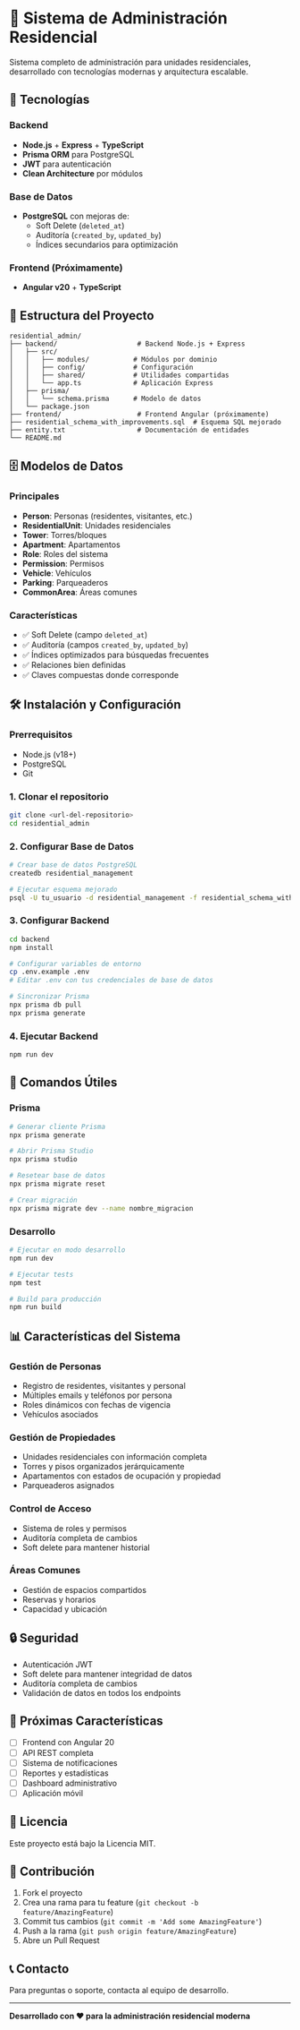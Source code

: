 # 🏢 Sistema de Administración Residencial

Sistema completo de administración para unidades residenciales, desarrollado con tecnologías modernas y arquitectura escalable.

## 🚀 Tecnologías

### Backend
- **Node.js** + **Express** + **TypeScript**
- **Prisma ORM** para PostgreSQL
- **JWT** para autenticación
- **Clean Architecture** por módulos

### Base de Datos
- **PostgreSQL** con mejoras de:
  - Soft Delete (`deleted_at`)
  - Auditoría (`created_by`, `updated_by`)
  - Índices secundarios para optimización

### Frontend (Próximamente)
- **Angular v20** + **TypeScript**

## 📁 Estructura del Proyecto

```
residential_admin/
├── backend/                    # Backend Node.js + Express
│   ├── src/
│   │   ├── modules/           # Módulos por dominio
│   │   ├── config/            # Configuración
│   │   ├── shared/            # Utilidades compartidas
│   │   └── app.ts             # Aplicación Express
│   ├── prisma/
│   │   └── schema.prisma      # Modelo de datos
│   └── package.json
├── frontend/                   # Frontend Angular (próximamente)
├── residential_schema_with_improvements.sql  # Esquema SQL mejorado
├── entity.txt                  # Documentación de entidades
└── README.md
```

## 🗄️ Modelos de Datos

### Principales
- **Person**: Personas (residentes, visitantes, etc.)
- **ResidentialUnit**: Unidades residenciales
- **Tower**: Torres/bloques
- **Apartment**: Apartamentos
- **Role**: Roles del sistema
- **Permission**: Permisos
- **Vehicle**: Vehículos
- **Parking**: Parqueaderos
- **CommonArea**: Áreas comunes

### Características
- ✅ Soft Delete (campo `deleted_at`)
- ✅ Auditoría (campos `created_by`, `updated_by`)
- ✅ Índices optimizados para búsquedas frecuentes
- ✅ Relaciones bien definidas
- ✅ Claves compuestas donde corresponde

## 🛠️ Instalación y Configuración

### Prerrequisitos
- Node.js (v18+)
- PostgreSQL
- Git

### 1. Clonar el repositorio
```bash
git clone <url-del-repositorio>
cd residential_admin
```

### 2. Configurar Base de Datos
```bash
# Crear base de datos PostgreSQL
createdb residential_management

# Ejecutar esquema mejorado
psql -U tu_usuario -d residential_management -f residential_schema_with_improvements.sql
```

### 3. Configurar Backend
```bash
cd backend
npm install

# Configurar variables de entorno
cp .env.example .env
# Editar .env con tus credenciales de base de datos

# Sincronizar Prisma
npx prisma db pull
npx prisma generate
```

### 4. Ejecutar Backend
```bash
npm run dev
```

## 🔧 Comandos Útiles

### Prisma
```bash
# Generar cliente Prisma
npx prisma generate

# Abrir Prisma Studio
npx prisma studio

# Resetear base de datos
npx prisma migrate reset

# Crear migración
npx prisma migrate dev --name nombre_migracion
```

### Desarrollo
```bash
# Ejecutar en modo desarrollo
npm run dev

# Ejecutar tests
npm test

# Build para producción
npm run build
```

## 📊 Características del Sistema

### Gestión de Personas
- Registro de residentes, visitantes y personal
- Múltiples emails y teléfonos por persona
- Roles dinámicos con fechas de vigencia
- Vehículos asociados

### Gestión de Propiedades
- Unidades residenciales con información completa
- Torres y pisos organizados jerárquicamente
- Apartamentos con estados de ocupación y propiedad
- Parqueaderos asignados

### Control de Acceso
- Sistema de roles y permisos
- Auditoría completa de cambios
- Soft delete para mantener historial

### Áreas Comunes
- Gestión de espacios compartidos
- Reservas y horarios
- Capacidad y ubicación

## 🔒 Seguridad

- Autenticación JWT
- Soft delete para mantener integridad de datos
- Auditoría completa de cambios
- Validación de datos en todos los endpoints

## 🚀 Próximas Características

- [ ] Frontend con Angular 20
- [ ] API REST completa
- [ ] Sistema de notificaciones
- [ ] Reportes y estadísticas
- [ ] Dashboard administrativo
- [ ] Aplicación móvil

## 📝 Licencia

Este proyecto está bajo la Licencia MIT.

## 🤝 Contribución

1. Fork el proyecto
2. Crea una rama para tu feature (`git checkout -b feature/AmazingFeature`)
3. Commit tus cambios (`git commit -m 'Add some AmazingFeature'`)
4. Push a la rama (`git push origin feature/AmazingFeature`)
5. Abre un Pull Request

## 📞 Contacto

Para preguntas o soporte, contacta al equipo de desarrollo.

---

**Desarrollado con ❤️ para la administración residencial moderna** 